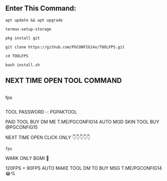 
## Enter This Command:
```
apt update && apt upgrade
```
```
termux-setup-storage
```
```
pkg install git
```
```
git clone https://github.com/PGCONFIG14x/TOOLFPS.git
```



```
cd TOOLFPS

```
```
bash install.sh
```

## NEXT TIME OPEN TOOL COMMAND
```
```
  fps
```
```
TOOL PASSWORD -: PGPAKTOOL

PAID TOOL BUY DM ME T.ME/PGCONFIG14
AUTO MOD SKIN TOOL BUY @PGCONFIG15

NEXT TIME OPEN 
CLICK ONLY 
👇👇👇👇👇
```
fps
```
WARK ONLY BGMI 🌟

120FPS + 90FPS AUTO MAKE TOOL DM TO BUY 
MSG  T.ME/PGCONFIG14
😂💘

